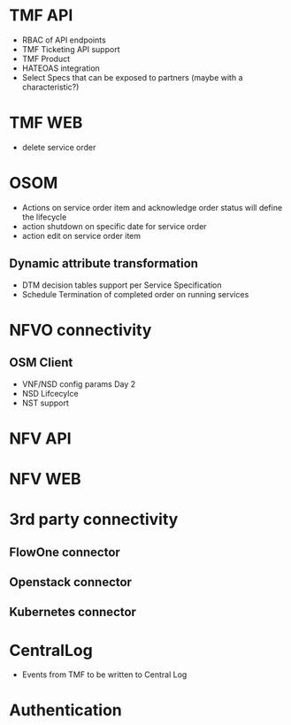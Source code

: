 # TMF API

- RBAC of API endpoints
- TMF Ticketing API support
- TMF Product
- HATEOAS integration
- Select Specs that can be exposed to partners (maybe with a characteristic?)

# TMF WEB

- delete service order

# OSOM

- Actions on service order item and acknowledge order status will define the lifecycle
- action shutdown on specific date for service order
- action edit on service order item

## Dynamic attribute transformation

- DTM decision tables support per Service Specification
- Schedule Termination of completed order on running services



# NFVO connectivity

## OSM Client

- VNF/NSD config params Day 2
- NSD Lifcecylce
- NST support

# NFV API


# NFV WEB


# 3rd party connectivity

## FlowOne connector


## Openstack connector


## Kubernetes connector


# CentralLog

- Events from TMF to be written to Central Log

# Authentication


